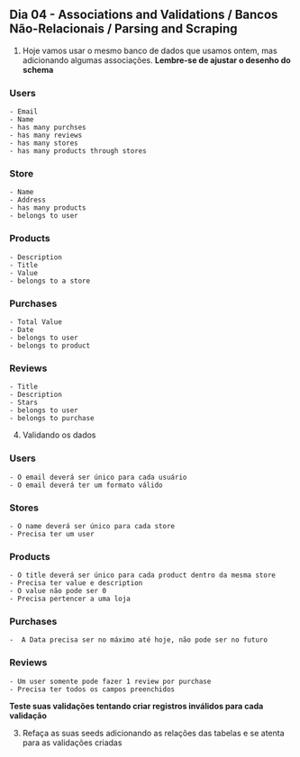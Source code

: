 ## Dia 04 - Associations and Validations / Bancos Não-Relacionais / Parsing and Scraping

1. Hoje vamos usar o mesmo banco de dados que usamos ontem, mas adicionando algumas associações.
**Lembre-se de ajustar o desenho do schema**
### Users
	- Email
	- Name
	- has many purchses
	- has many reviews
	- has many stores
	- has many products through stores

### Store
	- Name
	- Address
	- has many products
	- belongs to user

### Products
	- Description
	- Title
	- Value
	- belongs to a store

### Purchases
	- Total Value
	- Date
	- belongs to user
	- belongs to product

### Reviews
	- Title
	- Description
	- Stars
	- belongs to user
	- belongs to purchase

4. Validando os dados
### Users
	- O email deverá ser único para cada usuário
	- O email deverá ter um formato válido

### Stores
	- O name deverá ser único para cada store
	- Precisa ter um user 

### Products
	- O title deverá ser único para cada product dentro da mesma store
	- Precisa ter value e description
	- O value não pode ser 0
	- Precisa pertencer a uma loja

### Purchases
	-  A Data precisa ser no máximo até hoje, não pode ser no futuro

### Reviews
	- Um user somente pode fazer 1 review por purchase
	- Precisa ter todos os campos preenchidos
**Teste suas validações tentando criar registros inválidos para cada validação**

3. Refaça as suas seeds adicionando as relações das tabelas e se atenta para as validações criadas
